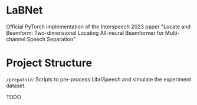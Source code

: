 # LaBNet
Official PyTorch implementation of the Interspeech 2023 paper "Locate and Beamform: Two-dimensional Locating All-neural Beamformer for Multi-channel Speech Separation"

# Project Structure
`/prepatoin`: Scripts to pre-process LibriSpeech and simulate the experiment dataset.

TODO
